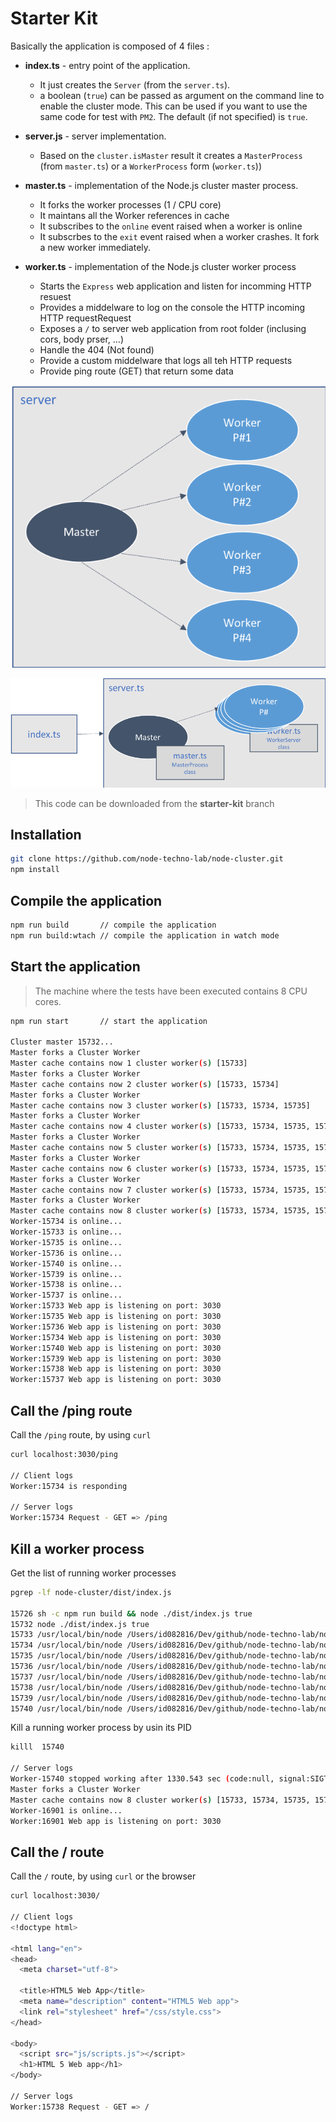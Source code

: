 # Starter Kit

Basically the application is composed of 4 files : 

* **index.ts** - entry point of the application.
    * It just creates the `Server` (from the `server.ts`).
    * a boolean (`true`) can be passed as argument on the command line to enable the cluster mode. This can be used if you want to use the same code for test with `PM2`. The default (if not specified) is `true`.

* **server.js** - server implementation.
    * Based on the `cluster.isMaster` result it creates a `MasterProcess` (from `master.ts`) or a `WorkerProcess` form (`worker.ts`))

* **master.ts** - implementation of the Node.js cluster master process.
    * It forks the worker processes (1 / CPU core)
    * It maintans all the Worker references in cache
    * It subscribes to the `online` event raised when a worker is online
    * It subscrbes to the `exit` event raised when a worker crashes. It fork a new worker immediately.

* **worker.ts** - implementation of the Node.js cluster worker process
    * Starts the `Express` web application and listen for incomming HTTP resuest
    * Provides a middelware to log on the console the HTTP incoming HTTP requestRequest
    * Exposes a `/` to server web application from root folder (inclusing cors, body prser, ...)
    * Handle the 404 (Not found)
    * Provide a custom middelware that logs all teh HTTP requests
    * Provide ping route (GET) that return some data 


![starter-kit](images/starter-kit.png)

![starter-kit-files](images/starter-kit-files.png)

> This code can be downloaded from the **starter-kit** branch

## Installation

```bash
git clone https://github.com/node-techno-lab/node-cluster.git
npm install
```

## Compile the application

```bash
npm run build       // compile the application
npm run build:wtach // compile the application in watch mode
```

## Start the application

> The machine where the tests have been executed contains 8 CPU cores.

```bash
npm run start       // start the application 

Cluster master 15732...
Master forks a Cluster Worker
Master cache contains now 1 cluster worker(s) [15733]
Master forks a Cluster Worker
Master cache contains now 2 cluster worker(s) [15733, 15734]
Master forks a Cluster Worker
Master cache contains now 3 cluster worker(s) [15733, 15734, 15735]
Master forks a Cluster Worker
Master cache contains now 4 cluster worker(s) [15733, 15734, 15735, 15736]
Master forks a Cluster Worker
Master cache contains now 5 cluster worker(s) [15733, 15734, 15735, 15736, 15737]
Master forks a Cluster Worker
Master cache contains now 6 cluster worker(s) [15733, 15734, 15735, 15736, 15737, 15738]
Master forks a Cluster Worker
Master cache contains now 7 cluster worker(s) [15733, 15734, 15735, 15736, 15737, 15738, 15739]
Master forks a Cluster Worker
Master cache contains now 8 cluster worker(s) [15733, 15734, 15735, 15736, 15737, 15738, 15739, 15740]
Worker-15734 is online...
Worker-15733 is online...
Worker-15735 is online...
Worker-15736 is online...
Worker-15740 is online...
Worker-15739 is online...
Worker-15738 is online...
Worker-15737 is online...
Worker:15733 Web app is listening on port: 3030
Worker:15735 Web app is listening on port: 3030
Worker:15736 Web app is listening on port: 3030
Worker:15734 Web app is listening on port: 3030
Worker:15740 Web app is listening on port: 3030
Worker:15739 Web app is listening on port: 3030
Worker:15738 Web app is listening on port: 3030
Worker:15737 Web app is listening on port: 3030
```

## Call the /ping route
Call the `/ping` route, by using `curl` 

```bash
curl localhost:3030/ping

// Client logs
Worker:15734 is responding

// Server logs
Worker:15734 Request - GET => /ping
```

## Kill a worker process

Get the list of running worker processes 

```bash
pgrep -lf node-cluster/dist/index.js

15726 sh -c npm run build && node ./dist/index.js true
15732 node ./dist/index.js true
15733 /usr/local/bin/node /Users/id082816/Dev/github/node-techno-lab/node-cluster/dist/index.js true
15734 /usr/local/bin/node /Users/id082816/Dev/github/node-techno-lab/node-cluster/dist/index.js true
15735 /usr/local/bin/node /Users/id082816/Dev/github/node-techno-lab/node-cluster/dist/index.js true
15736 /usr/local/bin/node /Users/id082816/Dev/github/node-techno-lab/node-cluster/dist/index.js true
15737 /usr/local/bin/node /Users/id082816/Dev/github/node-techno-lab/node-cluster/dist/index.js true
15738 /usr/local/bin/node /Users/id082816/Dev/github/node-techno-lab/node-cluster/dist/index.js true
15739 /usr/local/bin/node /Users/id082816/Dev/github/node-techno-lab/node-cluster/dist/index.js true
15740 /usr/local/bin/node /Users/id082816/Dev/github/node-techno-lab/node-cluster/dist/index.js true
```

Kill a running worker process by usin its PID

```bash
killl  15740

// Server logs
Worker-15740 stopped working after 1330.543 sec (code:null, signal:SIGTERM exitedAfterDisconnect:false).
Master forks a Cluster Worker
Master cache contains now 8 cluster worker(s) [15733, 15734, 15735, 15736, 15737, 15738, 15739, 16901]
Worker-16901 is online...
Worker:16901 Web app is listening on port: 3030
```

## Call the / route

Call the `/` route, by using `curl` or the browser

```bash
curl localhost:3030/

// Client logs
<!doctype html>

<html lang="en">
<head>
  <meta charset="utf-8">

  <title>HTML5 Web App</title>
  <meta name="description" content="HTML5 Web app">
  <link rel="stylesheet" href="/css/style.css">
</head>

<body>
  <script src="js/scripts.js"></script>
  <h1>HTML 5 Web app</h1>
</body>

// Server logs
Worker:15738 Request - GET => /
```